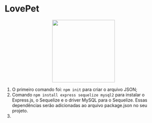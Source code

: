 # LovePet

<div align="center">
    <img src="/petProto.gif" width="200px">
</div>

1) O primeiro comando foi: ``npm init`` para criar o arquivo JSON;
2) Comando ``npm install express sequelize mysql2``  para instalar o Express.js, o Sequelize e o driver MySQL para o Sequelize. Essas dependências serão adicionadas ao arquivo package.json no seu projeto.
3) 
